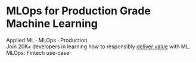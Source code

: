# <div align="center">
<h1>MLOps for Production Grade Machine Learning</h1>
Applied ML · MLOps · Production
<br>
Join 20K+ developers in learning how to responsibly <a href="https://madewithml.com/about/">deliver value</a> with ML.
</div>
MLOps: Fintech use-case
<!--stackedit_data:
eyJoaXN0b3J5IjpbMjAwMTk2MjQ5OSwtODEyNjIyMjc4XX0=
-->